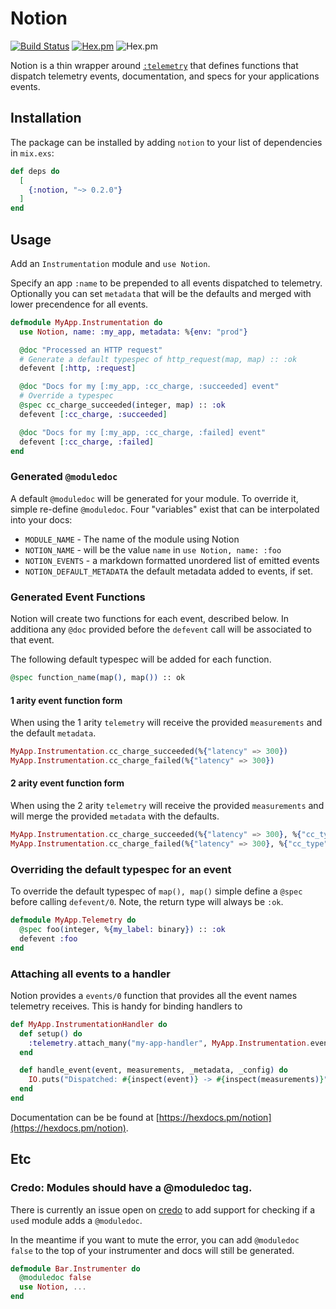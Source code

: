# Notion

[![Build Status](https://travis-ci.org/coryodaniel/notion.svg?branch=master)](https://travis-ci.org/coryodaniel/notion)
[![Hex.pm](http://img.shields.io/hexpm/v/notion.svg?style=flat)](https://hex.pm/packages/notion)
![Hex.pm](https://img.shields.io/hexpm/l/notion.svg?style=flat)

Notion is a thin wrapper around [`:telemetry`](https://github.com/beam-telemetry/telemetry) that defines functions that dispatch telemetry events, documentation, and specs for your applications events.

## Installation

The package can be installed by adding `notion` to your list of dependencies in `mix.exs`:

```elixir
def deps do
  [
    {:notion, "~> 0.2.0"}
  ]
end
```

## Usage

Add an `Instrumentation` module and `use Notion`.

Specify an app `:name` to be prepended to all events dispatched to telemetry. Optionally you can set `metadata` that will be the defaults and merged with lower precendence for all events.

```elixir
defmodule MyApp.Instrumentation do
  use Notion, name: :my_app, metadata: %{env: "prod"}

  @doc "Processed an HTTP request"
  # Generate a default typespec of http_request(map, map) :: :ok
  defevent [:http, :request]

  @doc "Docs for my [:my_app, :cc_charge, :succeeded] event"
  # Override a typespec
  @spec cc_charge_succeeded(integer, map) :: :ok
  defevent [:cc_charge, :succeeded]

  @doc "Docs for my [:my_app, :cc_charge, :failed] event"
  defevent [:cc_charge, :failed]
end
```

### Generated `@moduledoc`

A default `@moduledoc` will be generated for your module. To override it, simple re-define `@moduledoc`. Four "variables" exist that can be interpolated into your docs:

- `MODULE_NAME` - The name of the module using Notion
- `NOTION_NAME` - will be the value `name` in `use Notion, name: :foo`
- `NOTION_EVENTS` - a markdown formatted unordered list of emitted events
- `NOTION_DEFAULT_METADATA` the default metadata added to events, if set.

### Generated Event Functions

Notion will create two functions for each event, described below. In additiona any `@doc` provided before the `defevent` call will be associated to that event.

The following default typespec will be added for each function.

```elixir
@spec function_name(map(), map()) :: ok
```

#### 1 arity event function form

When using the 1 arity `telemetry` will receive the provided `measurements` and the default `metadata`.

```elixir
MyApp.Instrumentation.cc_charge_succeeded(%{"latency" => 300})
MyApp.Instrumentation.cc_charge_failed(%{"latency" => 300})
```

#### 2 arity event function form

When using the 2 arity `telemetry` will receive the provided `measurements` and will merge the provided `metadata` with the defaults.

```elixir
MyApp.Instrumentation.cc_charge_succeeded(%{"latency" => 300}, %{"cc_type" => "visa"})
MyApp.Instrumentation.cc_charge_failed(%{"latency" => 300}, %{"cc_type" => "visa"})
```

### Overriding the default typespec for an event

To override the default typespec of `map(), map()` simple define a `@spec` before calling `defevent/0`. Note, the return type will always be `:ok`.

```elixir
defmodule MyApp.Telemetry do
  @spec foo(integer, %{my_label: binary}) :: :ok
  defevent :foo
end
```

### Attaching all events to a handler

Notion provides a `events/0` function that provides all the event names telemetry receives. This is handy for binding handlers to

```elixir
def MyApp.InstrumentationHandler do
  def setup() do
    :telemetry.attach_many("my-app-handler", MyApp.Instrumentation.events(), &handle_event/4, nil)
  end

  def handle_event(event, measurements, _metadata, _config) do
    IO.puts("Dispatched: #{inspect(event)} -> #{inspect(measurements)}")
  end
end
```

Documentation can be be found at [https://hexdocs.pm/notion](https://hexdocs.pm/notion).

## Etc

### Credo: Modules should have a @moduledoc tag.

There is currently an issue open on [credo](https://github.com/rrrene/credo/issues/530) to add support for checking if a `use`d module adds a `@moduledoc`.

In the meantime if you want to mute the error, you can add `@moduledoc false` to the top of your instrumenter and docs will still be generated.

```elixir
defmodule Bar.Instrumenter do
  @moduledoc false
  use Notion, ...
end
```
